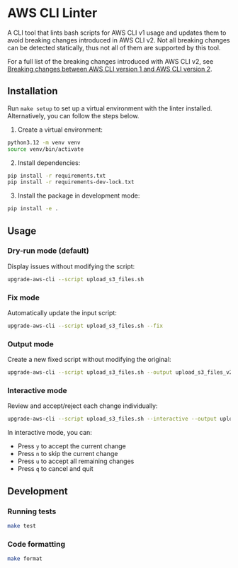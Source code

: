 # AWS CLI Linter

A CLI tool that lints bash scripts for AWS CLI v1 usage and updates them to avoid breaking 
changes introduced in AWS CLI v2. Not all breaking changes can be detected statically, 
thus not all of them are supported by this tool.

For a full list of the breaking changes introduced with AWS CLI v2, see 
[Breaking changes between AWS CLI version 1 and AWS CLI version 2](https://docs.aws.amazon.com/cli/latest/userguide/cliv2-migration-changes.html#cliv2-migration-changes-breaking).

## Installation

Run `make setup` to set up a virtual environment with the linter installed. Alternatively, 
you can follow the steps below.

1. Create a virtual environment:
```bash
python3.12 -m venv venv
source venv/bin/activate
```

2. Install dependencies:
```bash
pip install -r requirements.txt
pip install -r requirements-dev-lock.txt
```

3. Install the package in development mode:
```bash
pip install -e .
```

## Usage

### Dry-run mode (default)
Display issues without modifying the script:
```bash
upgrade-aws-cli --script upload_s3_files.sh
```

### Fix mode
Automatically update the input script:
```bash
upgrade-aws-cli --script upload_s3_files.sh --fix
```

### Output mode
Create a new fixed script without modifying the original:
```bash
upgrade-aws-cli --script upload_s3_files.sh --output upload_s3_files_v2.sh
```

### Interactive mode
Review and accept/reject each change individually:
```bash
upgrade-aws-cli --script upload_s3_files.sh --interactive --output upload_s3_files_v2.sh
```

In interactive mode, you can:
- Press `y` to accept the current change
- Press `n` to skip the current change
- Press `u` to accept all remaining changes
- Press `q` to cancel and quit

## Development

### Running tests
```bash
make test
```

### Code formatting
```bash
make format
```
